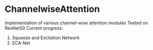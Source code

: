 # ChannelwiseAttention
Implementation of various channel-wise attention modules
Tested on ResNet50
Current progress:
1. Squeeze and Excitation Network
2. ECA-Net
